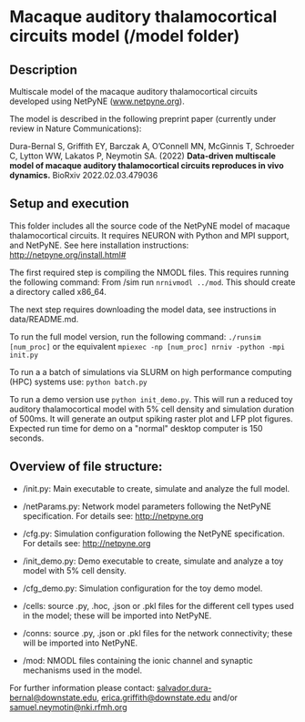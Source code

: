 # Macaque auditory thalamocortical circuits model (/model folder)
## Description
Multiscale model of the macaque auditory thalamocortical circuits developed using NetPyNE (www.netpyne.org).

The model is described in the following preprint paper (currently under review in Nature Communications):

Dura-Bernal S, Griffith EY, Barczak A, O’Connell MN, McGinnis T, Schroeder C, Lytton WW, Lakatos P, Neymotin SA. (2022) **Data-driven multiscale model of macaque auditory thalamocortical circuits reproduces in vivo dynamics.** BioRxiv 2022.02.03.479036


## Setup and execution
This folder includes all the source code of the NetPyNE model of macaque thalamocortical circuits. 
It requires NEURON with Python and MPI support, and NetPyNE. See here installation instructions: http://netpyne.org/install.html#  

The first required step is compiling the NMODL files. This requires running the following command:
From /sim run `nrnivmodl ../mod`. This should create a directory called x86_64. 

The next step requires downloading the model data, see instructions in data/README.md.

To run the full model version, run the following command: `./runsim [num_proc]` or the equivalent `mpiexec -np [num_proc] nrniv -python -mpi init.py`

To run a a batch of simulations via SLURM on high performance computing (HPC) systems use: `python batch.py`

To run a demo version use `python init_demo.py`. This will run a reduced toy auditory thalamocortical model with 5% cell density and simulation duration of 500ms. It will generate an output spiking raster plot and LFP plot figures. Expected run time for demo on a "normal" desktop computer is 150 seconds.

## Overview of file structure:

* /init.py: Main executable to create, simulate and analyze the full model.

* /netParams.py: Network model parameters following the NetPyNE specification. For details see: http://netpyne.org

* /cfg.py: Simulation configuration following the NetPyNE specification. For details see: http://netpyne.org

* /init_demo.py: Demo executable to create, simulate and analyze a toy model with 5% cell density.

* /cfg_demo.py: Simulation configuration for the toy demo model.

* /cells: source .py, .hoc, .json or .pkl files for the different cell types used in the model; these will be imported into NetPyNE.

* /conns: source .py, .json or .pkl files for the network connectivity; these will be imported into NetPyNE.

* /mod: NMODL files containing the ionic channel and synaptic mechanisms used in the model.


For further information please contact: salvador.dura-bernal@downstate.edu, erica.griffith@downstate.edu and/or samuel.neymotin@nki.rfmh.org

